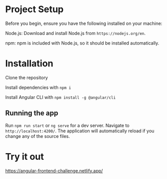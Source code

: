 # Project Setup

Before you begin, ensure you have the following installed on your machine:

Node.js: Download and install Node.js from `https://nodejs.org/en`.

npm: npm is included with Node.js, so it should be installed automatically.

# Installation

Clone the repository

Install dependencies with `npm i`

Install Angular CLI with `npm install -g @angular/cli`

## Running the app

Run `npm run start` or `ng serve` for a dev server. Navigate to `http://localhost:4200/`. The application will automatically reload if you change any of the source files. 

# Try it out

https://angular-frontend-challenge.netlify.app/ 